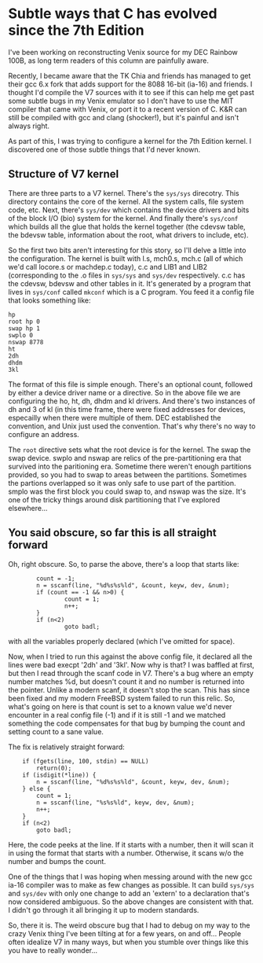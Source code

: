 # Subtle ways that C has evolved since the 7th Edition

I've been working on reconstructing Venix source for my DEC Rainbow
100B, as long term readers of this column are painfully aware.

Recently, I became aware that the TK Chia and friends has managed to
get their gcc 6.x fork that adds support for the 8088 16-bit (ia-16)
and friends. I thought I'd compile the V7 sources with it to see if
this can help me get past some subtle bugs in my Venix emulator so I
don't have to use the MIT compiler that came with Venix, or port it to
a recent version of C. K&R can still be compiled with gcc and clang
(shocker!), but it's painful and isn't always right.

As part of this, I was trying to configure a kernel for the 7th
Edition kernel. I discovered one of those subtle things that I'd never
known.

## Structure of V7 kernel

There are three parts to a V7 kernel. There's the `sys/sys`
direcotry. This directory contains the core of the kernel. All the
system calls, file system code, etc. Next, there's `sys/dev` which
contains the device drivers and bits of the block I/O (bio) system for
the kernel. And finally there's `sys/conf` which builds all the glue
that holds the kernel together (the cdevsw table, the bdevsw table,
information about the root, what drivers to include, etc).

So the first two bits aren't interesting for this story, so I'll delve
a little into the configuration. The kernel is built with l.s, mch0.s,
mch.c (all of which we'd call locore.s or machdep.c today), c.c and
LIB1 and LIB2 (corresponding to the .o files in `sys/sys` and
`sys/dev` respectively. c.c has the cdevsw, bdevsw and other tables in
it. It's generated by a program that lives in `sys/conf` called
`mkconf` which is a C program. You feed it a config file that looks
something like:
```
hp
root hp 0
swap hp 1
swplo 0
nswap 8778
ht
2dh
dhdm
3kl
```
The format of this file is simple enough. There's an optional count,
followed by either a device driver name or a directive. So in the
above file we are configuring the ho, ht, dh, dhdm and kl drivers. And
there's two instances of dh and 3 of kl (in this time frame, there
were fixed addresses for devices, especailly when there were multiple
of them. DEC established the convention, and Unix just used the
convention. That's why there's no way to configure an address.

The `root` directive sets what the root device is for the kernel. The
swap the swap device. swplo and nswap are relics of the
pre-partitioning era that survived into the paritioning era. Sometime
there weren't enough partitions provided, so you had to swap to areas
between the partitions. Sometimes the partions overlapped so it was
only safe to use part of the partition. smplo was the first block you
could swap to, and nswap was the size. It's one of the tricky things
around disk partitioning that I've explored elsewhere...

## You said obscure, so far this is all straight forward

Oh, right obscure. So, to parse the above, there's a loop that starts like:
```
        count = -1;
        n = sscanf(line, "%d%s%s%ld", &count, keyw, dev, &num);
        if (count == -1 && n>0) {
                count = 1;
                n++;
        }
        if (n<2)
                goto badl;
```
with all the variables properly declared (which I've omitted for space).

Now, when I tried to run this against the above config file, it
declared all the lines were bad execpt '2dh' and '3kl'. Now why is
that? I was baffled at first, but then I read through the scanf code
in V7. There's a bug where an empty number matches %d, but doesn't
count it and no number is returned into the pointer. Unlike a modern
scanf, it doesn't stop the scan. This has since been fixed and my
modern FreeBSD system failed to run this relic. So, what's going on
here is that count is set to a known value we'd never encounter in a
real config file (-1) and if it is still -1 and we matched something
the code compensates for that bug by bumping the count and setting
count to a sane value.

The fix is relatively straight forward:
```
	if (fgets(line, 100, stdin) == NULL)
		return(0);
	if (isdigit(*line)) {
		n = sscanf(line, "%d%s%s%ld", &count, keyw, dev, &num);
	} else {
		count = 1;
		n = sscanf(line, "%s%s%ld", keyw, dev, &num);
		n++;
	}
	if (n<2)
		goto badl;
```
Here, the code peeks at the line. If it starts with a number, then it
will scan it in using the format that starts with a number. Otherwise,
it scans w/o the number and bumps the count.

One of the things that I was hoping when messing around with the new
gcc ia-16 compiler was to make as few changes as possible. It can
build `sys/sys` and `sys/dev` with only one change to add an 'extern'
to a declaration that's now considered ambiguous. So the above changes
are consistent with that. I didn't go through it all bringing it up to
modern standards.

So, there it is. The weird obscure bug that I had to debug on my way
to the crazy Venix thing I've been tilting at for a few years, on and
off... People often idealize V7 in many ways, but when you stumble
over things like this you have to really wonder...
